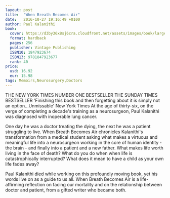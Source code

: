 ```yaml
---
layout: post
title:  "When Breath Becomes Air"
date:   2016-10-27 19:16:49 +0100
author: Paul Kalanithi
book: 
  cover: https://d3by36x8sj6cra.cloudfront.net/assets/images/book/large/9781/8479/9781847923677.jpg
  format: hardback
  pages: 256
  publisher: Vintage Publishing
  ISBN10: 1847923674
  ISBN13: 9781847923677
  rank: 40
price: 
  usd: 16.92
  eur: 15.98
tags: Memoirs,Neurosurgery,Doctors
---
```


THE NEW YORK TIMES NUMBER ONE BESTSELLER THE SUNDAY TIMES BESTSELLER 'Finishing this book and then forgetting about it is simply not an option...Unmissable' New York Times At the age of thirty-six, on the verge of completing a decade's training as a neurosurgeon, Paul Kalanithi was diagnosed with inoperable lung cancer. 

One day he was a doctor treating the dying, the next he was a patient struggling to live. When Breath Becomes Air chronicles Kalanithi's transformation from a medical student asking what makes a virtuous and meaningful life into a neurosurgeon working in the core of human identity - the brain - and finally into a patient and a new father. What makes life worth living in the face of death? What do you do when when life is catastrophically interrupted? What does it mean to have a child as your own life fades away? 

Paul Kalanithi died while working on this profoundly moving book, yet his words live on as a guide to us all. When Breath Becomes Air is a life-affirming reflection on facing our mortality and on the relationship between doctor and patient, from a gifted writer who became both.